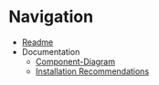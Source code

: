 # Navigation

- [Readme](/)
- Documentation
  - [Component-Diagram](component-diagram.png)
  - [Installation Recommendations](installation-recommendations/installation-recommendation.md)
